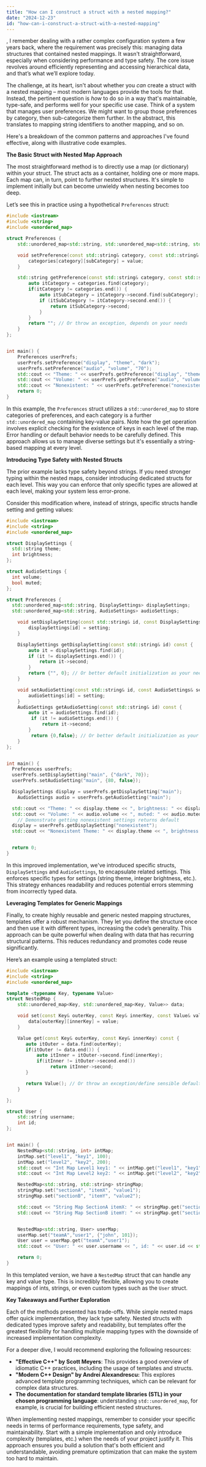 ```yaml
---
title: "How can I construct a struct with a nested mapping?"
date: "2024-12-23"
id: "how-can-i-construct-a-struct-with-a-nested-mapping"
---
```


,  I remember dealing with a rather complex configuration system a few years back, where the requirement was precisely this: managing data structures that contained nested mappings. It wasn't straightforward, especially when considering performance and type safety. The core issue revolves around efficiently representing and accessing hierarchical data, and that’s what we’ll explore today.

The challenge, at its heart, isn't about whether you *can* create a struct with a nested mapping – most modern languages provide the tools for that. Instead, the pertinent question is *how* to do so in a way that's maintainable, type-safe, and performs well for your specific use case. Think of a system that manages user preferences. We might want to group those preferences by category, then sub-categorize them further. In the abstract, this translates to mapping string identifiers to another mapping, and so on.

Here's a breakdown of the common patterns and approaches I've found effective, along with illustrative code examples.

**The Basic Struct with Nested Map Approach**

The most straightforward method is to directly use a map (or dictionary) within your struct. The struct acts as a container, holding one or more maps. Each map can, in turn, point to further nested structures. It's simple to implement initially but can become unwieldy when nesting becomes too deep.

Let’s see this in practice using a hypothetical `Preferences` struct:

```cpp
#include <iostream>
#include <string>
#include <unordered_map>

struct Preferences {
    std::unordered_map<std::string, std::unordered_map<std::string, std::string>> categories;

    void setPreference(const std::string& category, const std::string& subCategory, const std::string& value) {
        categories[category][subCategory] = value;
    }

    std::string getPreference(const std::string& category, const std::string& subCategory) const {
        auto itCategory = categories.find(category);
        if(itCategory != categories.end()) {
            auto itSubCategory = itCategory->second.find(subCategory);
            if (itSubCategory != itCategory->second.end()) {
                return itSubCategory->second;
            }
        }
        return ""; // Or throw an exception, depends on your needs
    }
};


int main() {
    Preferences userPrefs;
    userPrefs.setPreference("display", "theme", "dark");
    userPrefs.setPreference("audio", "volume", "70");
    std::cout << "Theme: " << userPrefs.getPreference("display", "theme") << std::endl;
    std::cout << "Volume: " << userPrefs.getPreference("audio", "volume") << std::endl;
    std::cout << "Nonexistent: " << userPrefs.getPreference("nonexistent", "pref") << std::endl; // Empty output, demonstrating default return.
    return 0;
}
```

In this example, the `Preferences` struct utilizes a `std::unordered_map` to store categories of preferences, and each category is a further `std::unordered_map` containing key-value pairs. Note how the get operation involves explicit checking for the existence of keys in each level of the map. Error handling or default behavior needs to be carefully defined. This approach allows us to manage diverse settings but it's essentially a string-based mapping at every level.

**Introducing Type Safety with Nested Structs**

The prior example lacks type safety beyond strings. If you need stronger typing within the nested maps, consider introducing dedicated structs for each level. This way you can enforce that only specific types are allowed at each level, making your system less error-prone.

Consider this modification where, instead of strings, specific structs handle setting and getting values:

```cpp
#include <iostream>
#include <string>
#include <unordered_map>

struct DisplaySettings {
  std::string theme;
  int brightness;
};

struct AudioSettings {
  int volume;
  bool muted;
};

struct Preferences {
  std::unordered_map<std::string, DisplaySettings> displaySettings;
  std::unordered_map<std::string, AudioSettings> audioSettings;

    void setDisplaySetting(const std::string& id, const DisplaySettings& setting) {
        displaySettings[id] = setting;
    }

    DisplaySettings getDisplaySetting(const std::string& id) const {
        auto it = displaySettings.find(id);
        if (it != displaySettings.end()) {
            return it->second;
        }
        return {"", 0}; // Or better default initialization as your needs require.
    }

    void setAudioSetting(const std::string& id, const AudioSettings& setting) {
        audioSettings[id] = setting;
    }
    AudioSettings getAudioSetting(const std::string& id) const {
        auto it = audioSettings.find(id);
         if (it != audioSettings.end()) {
             return it->second;
        }
         return {0,false}; // Or better default initialization as your needs require.
    }
};


int main() {
  Preferences userPrefs;
  userPrefs.setDisplaySetting("main", {"dark", 70});
  userPrefs.setAudioSetting("main", {80, false});

  DisplaySettings display = userPrefs.getDisplaySetting("main");
    AudioSettings audio = userPrefs.getAudioSetting("main");

  std::cout << "Theme: " << display.theme << ", brightness: " << display.brightness << std::endl;
  std::cout << "Volume: " << audio.volume << ", muted: " << audio.muted << std::endl;
    // Demonstrate getting nonexistent settings returns default
  display = userPrefs.getDisplaySetting("nonexistent");
  std::cout << "Nonexistent Theme: " << display.theme << ", brightness: " << display.brightness << std::endl;


  return 0;
}
```

In this improved implementation, we've introduced specific structs, `DisplaySettings` and `AudioSettings`, to encapsulate related settings. This enforces specific types for settings (string theme, integer brightness, etc.). This strategy enhances readability and reduces potential errors stemming from incorrectly typed data.

**Leveraging Templates for Generic Mappings**

Finally, to create highly reusable and generic nested mapping structures, templates offer a robust mechanism. They let you define the structure once and then use it with different types, increasing the code’s generality. This approach can be quite powerful when dealing with data that has recurring structural patterns. This reduces redundancy and promotes code reuse significantly.

Here’s an example using a templated struct:

```cpp
#include <iostream>
#include <string>
#include <unordered_map>

template <typename Key, typename Value>
struct NestedMap {
    std::unordered_map<Key, std::unordered_map<Key, Value>> data;

    void set(const Key& outerKey, const Key& innerKey, const Value& value) {
        data[outerKey][innerKey] = value;
    }

    Value get(const Key& outerKey, const Key& innerKey) const {
       auto itOuter = data.find(outerKey);
       if(itOuter != data.end()) {
           auto itInner = itOuter->second.find(innerKey);
           if(itInner != itOuter->second.end())
                return itInner->second;
       }

       return Value(); // Or throw an exception/define sensible default
    }

};

struct User {
    std::string username;
    int id;
};


int main() {
    NestedMap<std::string, int> intMap;
    intMap.set("level1", "key1", 100);
    intMap.set("level2", "key2", 200);
    std::cout << "Int Map Level1 key1: " << intMap.get("level1", "key1") << std::endl;
    std::cout << "Int Map Level2 key2: " << intMap.get("level2", "key2") << std::endl;

    NestedMap<std::string, std::string> stringMap;
    stringMap.set("sectionA", "itemX", "value1");
    stringMap.set("sectionB", "itemY", "value2");

    std::cout << "String Map SectionA itemX: " << stringMap.get("sectionA", "itemX") << std::endl;
    std::cout << "String Map SectionB itemY: " << stringMap.get("sectionB", "itemY") << std::endl;


    NestedMap<std::string, User> userMap;
    userMap.set("teamA","user1", {"john", 101});
    User user = userMap.get("teamA","user1");
    std::cout << "User: " << user.username << ", id: " << user.id << std::endl;

    return 0;
}

```

In this templated version, we have a `NestedMap` struct that can handle any key and value type. This is incredibly flexible, allowing you to create mappings of ints, strings, or even custom types such as the `User` struct.

**Key Takeaways and Further Exploration**

Each of the methods presented has trade-offs. While simple nested maps offer quick implementation, they lack type safety. Nested structs with dedicated types improve safety and readability, but templates offer the greatest flexibility for handling multiple mapping types with the downside of increased implementation complexity.

For a deeper dive, I would recommend exploring the following resources:

*   **"Effective C++" by Scott Meyers**: This provides a good overview of idiomatic C++ practices, including the usage of templates and structs.
*   **"Modern C++ Design" by Andrei Alexandrescu:** This explores advanced template programming techniques, which can be relevant for complex data structures.
*   **The documentation for standard template libraries (STL) in your chosen programming language**: understanding `std::unordered_map`, for example, is crucial for building efficient nested structures.

When implementing nested mappings, remember to consider your specific needs in terms of performance requirements, type safety, and maintainability. Start with a simple implementation and only introduce complexity (templates, etc.) when the needs of your project justify it. This approach ensures you build a solution that's both efficient and understandable, avoiding premature optimization that can make the system too hard to maintain.
